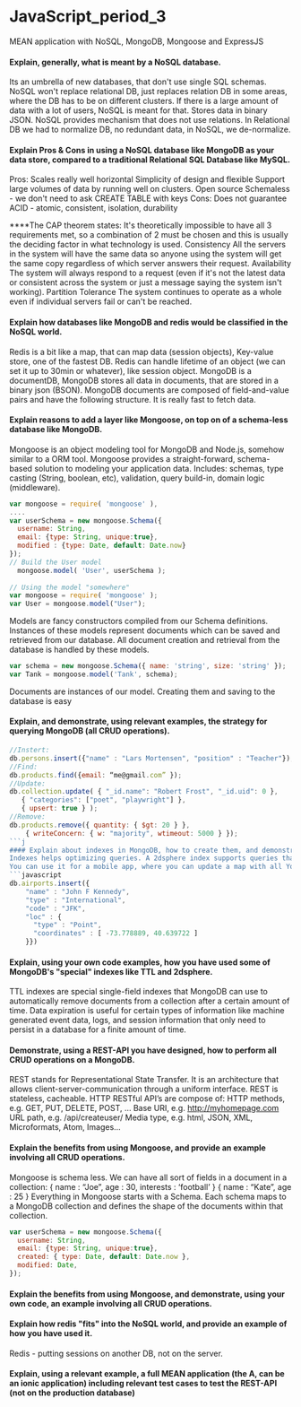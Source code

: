 # JavaScript_period_3
MEAN application with NoSQL, MongoDB, Mongoose and ExpressJS


#### Explain, generally, what is meant by a NoSQL database.
Its an umbrella of new databases, that don't use single SQL schemas. NoSQL won't replace relational DB, just replaces relation DB in some areas, where the DB has to be on different clusters. If there is a large amount of data with a lot of users, NoSQL is meant for that. Stores data in binary JSON.
NoSQL provides mechanism that does not use relations. In Relational DB we had to normalize DB, no redundant data, in NoSQL, we de-normalize.

#### Explain Pros & Cons in using a NoSQL database like MongoDB as your data store, compared to a traditional Relational SQL Database like MySQL.
Pros:
Scales really well horizontal
Simplicity of design and flexible
Support large volumes of data by running well on clusters.
Open source
Schemaless - we don't need to ask CREATE TABLE with keys
Cons:
Does not guarantee ACID - atomic, consistent, isolation, durability

****The CAP theorem states:
It's theoretically impossible to have all 3 requirements met, so a combination of 2 must be chosen and this is usually the deciding factor in what technology is used. 
Consistency
All the servers in the system will have the same data so anyone using the system will get the same copy regardless of which server answers their request.
Availability
The system will always respond to a request (even if it's not the latest data or consistent across the system or just a message saying the system isn't working).
Partition Tolerance
The system continues to operate as a whole even if individual servers fail or can't be reached.

#### Explain how databases like MongoDB and redis would be classified in the NoSQL world.
Redis is a bit like a map, that can map data (session objects), Key-value store, one of the fastest DB. Redis can handle lifetime of an object (we can set it up to 30min or whatever), like session object.
MongoDB is a documentDB, MongoDB stores all data in documents, that are stored in a binary json (BSON). MongoDB documents are composed of field-and-value pairs and have the following structure. It is really fast to fetch data.

#### Explain reasons to add a layer like Mongoose, on top on of a schema-less database like MongoDB.
Mongoose is an object modeling tool for MongoDB and Node.js, somehow similar to a ORM tool. Mongoose provides a straight-forward, schema-based solution to modeling your application data. Includes: schemas, type casting (String, boolean, etc), validation, query build-in, domain logic (middleware).
```javascript
var mongoose = require( 'mongoose' ),
....
var userSchema = new mongoose.Schema({
  username: String,
  email: {type: String, unique:true},
  modified : {type: Date, default: Date.now}
});
// Build the User model
  mongoose.model( 'User', userSchema );
           
// Using the model "somewhere"
var mongoose = require( 'mongoose' );
var User = mongoose.model("User");
```
Models are fancy constructors compiled from our Schema definitions. Instances of these models represent documents which can be saved and retrieved from our database. All document creation and retrieval from the database is handled by these models.
```javascript
var schema = new mongoose.Schema({ name: 'string', size: 'string' });
var Tank = mongoose.model('Tank', schema);
```
Documents are instances of our model. Creating them and saving to the database is easy

#### Explain, and demonstrate, using relevant examples, the strategy for querying MongoDB (all CRUD operations).
```javascript
//Instert:
db.persons.insert({"name" : "Lars Mortensen", "position" : "Teacher"});
//Find:
db.products.find({email: “me@gmail.com” });
//Update:
db.collection.update( { "_id.name": "Robert Frost", "_id.uid": 0 },
   { "categories": ["poet", "playwright"] },
   { upsert: true } );
//Remove:
db.products.remove({ quantity: { $gt: 20 } },
    { writeConcern: { w: "majority", wtimeout: 5000 } });
```j
#### Explain about indexes in MongoDB, how to create them, and demonstrate how you have used them.
Indexes helps optimizing queries. A 2dsphere index supports queries that calculate geometries on an earth-like sphere (coordinates). 2dsphere index supports all MongoDB geospatial queries: queries for inclusion, intersection and proximity.
You can use it for a mobile app, where you can update a map with all Your friends location online, based on their indexes(using them as 2-D spheres).
```javascript
db.airports.insert({
    "name" : "John F Kennedy",
    "type" : "International",
    "code" : "JFK",
    "loc" : {
      "type" : "Point",
      "coordinates" : [ -73.778889, 40.639722 ]
    }})
```

#### Explain, using your own code examples, how you have used some of MongoDB's "special" indexes like TTL and 2dsphere.
TTL indexes are special single-field indexes that MongoDB can use to automatically remove documents from a collection after a certain amount of time.
Data expiration is useful for certain types of information like machine generated event data, logs, and session information that only need to persist in a database for a finite amount of time.

#### Demonstrate, using a REST-API you have designed, how to perform all CRUD operations on a MongoDB.
REST stands for Representational State Transfer. It is an architecture that allows client-server-communication through a uniform interface. REST is stateless, cacheable.
HTTP RESTful API’s are compose of:
HTTP methods, e.g. GET, PUT, DELETE, POST, …
Base URI, e.g. http://myhomepage.com
URL path, e.g. /api/createuser/
Media type, e.g. html, JSON, XML, Microformats, Atom, Images…


#### Explain the benefits from using Mongoose, and provide an example involving all CRUD operations.
Mongoose is schema less. We can have all sort of fields in a document in a collection:
{ name : “Joe”, age : 30, interests : ‘football’ }
{ name : “Kate”, age : 25 }
Everything in Mongoose starts with a Schema. Each schema maps to a MongoDB collection and defines the shape of the documents within that collection.
```javascript
var userSchema = new mongoose.Schema({
  username: String,
  email: {type: String, unique:true},
  created: { type: Date, default: Date.now },
  modified: Date,
});
```
#### Explain the benefits from using Mongoose, and demonstrate, using your own code, an example involving all CRUD operations.

#### Explain how redis "fits" into the NoSQL world, and provide an example of how you have used it.
Redis - putting sessions on another DB, not on the server.

#### Explain, using a relevant example, a full MEAN application (the A, can be an ionic application) including relevant test cases to test the REST-API (not on the production database)
